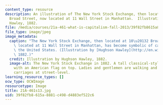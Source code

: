 ```yaml
---
content_type: resource
description: An illustration of The New York Stock Exchange, then located at 10-12
  Broad Street, now located at 11 Wall Street in Manhattan.  Illustration by Hughson
  Hawley, 1882.
file: /media/courses/21a-461-what-is-capitalism-fall-2013/39f82fb8615a8881c498d4883ef522c6_21A-461s13.jpg
file_type: image/jpeg
image_metadata:
  caption: "The New York Stock Exchange, then located at 10\u20132 Broad Street, now\
    \ located at 11 Wall Street in Manhattan, has become symbolic of capitalism in\
    \ the United States. (Illustration by [Hughson Hawley](http://en.wikipedia.org/wiki/File:New_York_Stock_Exchange_1882.jpg),\
    \ 1882.)"
  credit: Illustration by Hughson Hawley, 1882.
  image-alt: The New York Stock Exchange in 1882. A tall classical-style building
    with an American flag on top. Ladies and gentlemen are walking and riding in horse-drawn
    carriages at street-level.
learning_resource_types: []
ocw_type: OCWImage
resourcetype: Image
title: 21A-461s13.jpg
uid: 39f82fb8-615a-8881-c498-d4883ef522c6
---
```

